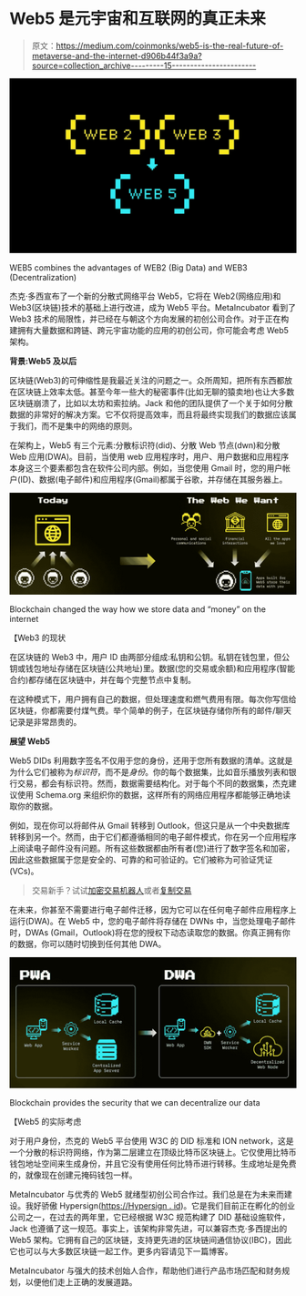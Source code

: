 # Web5 是元宇宙和互联网的真正未来

> 原文：<https://medium.com/coinmonks/web5-is-the-real-future-of-metaverse-and-the-internet-d906b44f3a9a?source=collection_archive---------15----------------------->

![](img/75a0db01ee09724b98255c5a1300a02f.png)

WEB5 combines the advantages of WEB2 (Big Data) and WEB3 (Decentralization)

杰克·多西宣布了一个新的分散式网络平台 Web5，它将在 Web2(网络应用)和 Web3(区块链)技术的基础上进行改进，成为 Web5 平台。MetaIncubator 看到了 Web3 技术的局限性，并已经在与朝这个方向发展的初创公司合作。对于正在构建拥有大量数据和跨链、跨元宇宙功能的应用的初创公司，你可能会考虑 Web5 架构。

**背景:Web5 及以后**

区块链(Web3)的可伸缩性是我最近关注的问题之一。众所周知，把所有东西都放在区块链上效率太低。甚至今年一些大的秘密事件(比如无聊的猿卖地)也让大多数区块链崩溃了，比如以太坊和索拉纳。Jack 和他的团队提供了一个关于如何分散数据的非常好的解决方案。它不仅将提高效率，而且将最终实现我们的数据应该属于我们，而不是集中的网络的原则。

在架构上，Web5 有三个元素:分散标识符(did)、分散 Web 节点(dwn)和分散 Web 应用(DWA)。目前，当使用 web 应用程序时，用户、用户数据和应用程序本身这三个要素都包含在软件公司内部。例如，当您使用 Gmail 时，您的用户帐户(ID)、数据(电子邮件)和应用程序(Gmail)都属于谷歌，并存储在其服务器上。

![](img/3239cbc2d9fc0afad968cfe58df0241b.png)

Blockchain changed the way how we store data and “money” on the internet

【Web3 的现状

在区块链的 Web3 中，用户 ID 由两部分组成:私钥和公钥。私钥在钱包里，但公钥或钱包地址存储在区块链(公共地址)里。数据(您的交易或余额)和应用程序(智能合约)都存储在区块链中，并在每个完整节点中复制。

在这种模式下，用户拥有自己的数据，但处理速度和燃气费用有限。每次你写信给区块链，你都需要付煤气费。举个简单的例子，在区块链存储你所有的邮件/聊天记录是非常昂贵的。

**展望 Web5**

Web5 DIDs 利用数字签名不仅用于您的身份，还用于您所有数据的清单。这就是为什么它们被称为*标识符*，而不是*身份*。你的每个数据集，比如音乐播放列表和银行交易，都会有标识符。然而，数据需要结构化。对于每个不同的数据集，杰克建议使用 Schema.org 来组织你的数据，这样所有的网络应用程序都能够正确地读取你的数据。

例如，现在你可以将邮件从 Gmail 转移到 Outlook，但这只是从一个中央数据库转移到另一个。然而，由于它们都遵循相同的电子邮件模式，你在另一个应用程序上阅读电子邮件没有问题。所有这些数据都由所有者(您)进行了数字签名和加密，因此这些数据属于您是安全的、可靠的和可验证的。它们被称为可验证凭证(VCs)。

> 交易新手？试试[加密交易机器人](/coinmonks/crypto-trading-bot-c2ffce8acb2a)或者[复制交易](/coinmonks/top-10-crypto-copy-trading-platforms-for-beginners-d0c37c7d698c)

在未来，你甚至不需要进行电子邮件迁移，因为它可以在任何电子邮件应用程序上运行(DWA)。在 Web5 中，您的电子邮件将存储在 DWNs 中，当您处理电子邮件时，DWAs (Gmail，Outlook)将在您的授权下动态读取您的数据。你真正拥有你的数据，你可以随时切换到任何其他 DWA。

![](img/edefd73cb03461512fcc2c279b5fba29.png)

Blockchain provides the security that we can decentralize our data

【Web5 的实际考虑

对于用户身份，杰克的 Web5 平台使用 W3C 的 DID 标准和 ION network，这是一个分散的标识符网络，作为第二层建立在顶级比特币区块链上。它仅使用比特币钱包地址空间来生成身份，并且它没有使用任何比特币进行转移。生成地址是免费的，就像现在创建元掩码钱包一样。

MetaIncubator 与优秀的 Web5 就绪型初创公司合作过。我们总是在为未来而建设。我好骄傲 Hypersign([https://Hypersign . id](https://hypersign.id))。它是我们目前正在孵化的创业公司之一，在过去的两年里，它已经根据 W3C 规范构建了 DID 基础设施软件，Jack 也遵循了这一规范。事实上，该架构非常先进，可以兼容杰克·多西提出的 Web5 架构。它拥有自己的区块链，支持更先进的区块链间通信协议(IBC)，因此它也可以与大多数区块链一起工作。更多内容请见下一篇博客。

MetaIncubator 与强大的技术创始人合作，帮助他们进行产品市场匹配和财务规划，以便他们走上正确的发展道路。